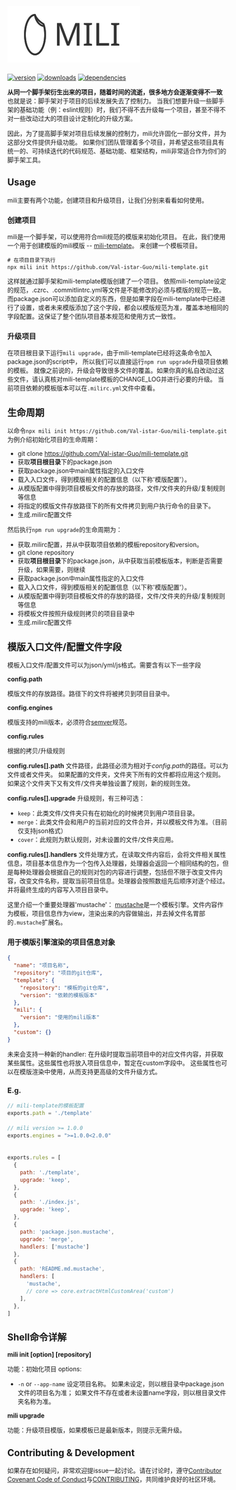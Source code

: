 # ![mili logo](../../images/mili.svg)

[![version](https://img.shields.io/npm/v/mili.svg?style=flat-square)](https://www.npmjs.com/package/mili)
[![downloads](https://img.shields.io/npm/dm/mili.svg?style=flat-square)](https://www.npmjs.com/package/mili)
[![dependencies](https://img.shields.io/david/Val-istar-Guo/mili.svg?style=flat-square)](https://www.npmjs.com/package/mili)


**从同一个脚手架衍生出来的项目，随着时间的流逝，很多地方会逐渐变得不一致**
也就是说：脚手架对于项目的后续发展失去了控制力。
当我们想要升级一些脚手架的基础功能（例：eslint规则）时，我们不得不去升级每一个项目，甚至不得不对一些改动过大的项目设计定制化的升级方案。

因此，为了提高脚手架对项目后续发展的控制力，mili允许固化一部分文件，并为这部分文件提供升级功能。
如果你们团队管理着多个项目，并希望这些项目具有统一的、可持续迭代的代码规范、基础功能、框架结构，mili非常适合作为你们的脚手架工具。

## Usage

mili主要有两个功能，创建项目和升级项目，让我们分别来看看如何使用。

### 创建项目
mili是一个脚手架，可以使用符合mili规范的模版来初始化项目。
在此，我们使用一个用于创建模版的mili模版 -- [mili-template](https://github.com/Val-istar-Guo/mili-template)。
来创建一个模板项目。

```
# 在项目目录下执行
npx mili init https://github.com/Val-istar-Guo/mili-template.git
```

这样就通过脚手架和mili-template模版创建了一个项目。
依照mili-template设定的规范，.czrc、.commitlintrc.yml等文件是不能修改的必须与模版的规范一致。
而package.json可以添加自定义的东西，但是如果字段在mili-template中已经进行了设置，或者未来模版添加了这个字段，都会以模版规范为准，覆盖本地相同的字段配置。这保证了整个团队项目基本规范和使用方式一致性。

### 升级项目

在项目根目录下运行`mili upgrade`，由于mili-template已经将这条命令加入package.json的script中，
所以我们可以直接运行`npm run upgrade`升级项目依赖的模板。
就像之前说的，升级会导致很多文件的覆盖。如果你真的私自改动过这些文件，请认真核对mili-template模板的CHANGE_LOG并进行必要的升级。
当前项目依赖的模板版本可以在`.milirc.yml`文件中查看。


## 生命周期

以命令`npx mili init https://github.com/Val-istar-Guo/mili-template.git`为例介绍初始化项目的生命周期：

* git clone https://github.com/Val-istar-Guo/mili-template.git
* 获取**项目根目录**下的package.json
* 获取package.json中main属性指定的入口文件
* 载入入口文件，得到模版相关的配置信息（以下称'模版配置'）。
* 从模版配置中得到项目模板文件的存放的路径，文件/文件夹的升级/复制规则等信息
* 将指定的模版文件存放路径下的所有文件拷贝到用户执行命令的目录下。
* 生成.milirc配置文件

然后执行`npm run upgrade`的生命周期为：

* 获取.milirc配置，并从中获取项目依赖的模板repository和version。
* git clone repository
* 获取**项目根目录**下的package.json，从中获取当前模板版本，判断是否需要升级，如果需要，则继续
* 获取package.json中main属性指定的入口文件
* 载入入口文件，得到模版相关的配置信息（以下称'模版配置'）。
* 从模版配置中得到项目模板文件的存放的路径，文件/文件夹的升级/复制规则等信息
* 将模板文件按照升级规则拷贝的项目目录中
* 生成.milirc配置文件


## 模版入口文件/配置文件字段

模板入口文件/配置文件可以为json/yml/js格式。需要含有以下一些字段

**config.path**

模版文件的存放路径。路径下的文件将被拷贝到项目目录中。

**config.engines**

模版支持的mili版本，必须符合[semver](https://www.npmjs.com/package/semver)规范。

**config.rules**

根据的拷贝/升级规则

**config.rules[].path**
文件路径，此路径必须为相对于*config.path*的路径。可以为文件或者文件夹。
如果配置的文件夹，文件夹下所有的文件都将应用这个规则。
如果这个文件夹下又有文件/文件夹单独设置了规则，新的规则生效。


**config.rules[].upgrade**
升级规则，有三种可选：
* `keep`：此类文件/文件夹只有在初始化的时候拷贝到用户项目目录。
* `merge`：此类文件会和用户的当前对应的文件合并，并以模板文件为准。（目前仅支持json格式）
* `cover`：此规则为默认规则，对未设置的文件/文件夹应用。

**config.rules[].handlers**
文件处理方式，在读取文件内容后，会将文件相关属性信息，项目基本信息作为一个包传入处理器，处理器会返回一个相同结构的包，但是每种处理器会根据自己的规则对包的内容进行调整，包括但不限于改变文件内容，改变文件名称，提取当前项目信息。处理器会按照数组先后顺序对逐个经过。并将最终生成的内容写入项目目录中。

这里介绍一个重要处理器'mustache'：
[mustache](https://www.npmjs.com/package/mustache)是一个模板引擎。文件内容作为模板，项目信息作为view，渲染出来的内容做输出，并去掉文件名胃部的`.mustache`扩展名。


### 用于模版引擎渲染的项目信息对象

```json
{
  "name": "项目名称",
  "repository": "项目的git仓库",
  "template": {
    "repository": "模板的git仓库",
    "version": "依赖的模板版本"
  },
  "mili": {
    "version": "使用的mili版本"
  },
  "custom": {}
}
```

未来会支持一种新的handler: 在升级时提取当前项目中的对应文件内容，并获取某些属性。这些属性也将放入项目信息中，暂定在custom字段中。
这些属性也可以在模版渲染中使用，从而支持更高级的文件升级方式。


### E.g.

```javascript
// mili-template的模板配置
exports.path = './template'

// mili version >= 1.0.0
exports.engines = ">=1.0.0<2.0.0"


exports.rules = [
  {
    path: './template',
    upgrade: 'keep',
  },
  {
    path: './index.js',
    upgrade: 'keep',
  },
  {
    path: 'package.json.mustache',
    upgrade: 'merge',
    handlers: ['mustache']
  },
  {
    path: 'README.md.mustache',
    handlers: [
      'mustache',
      // core => core.extractHtmlCustomArea('custom')
    ],
  },
]
```


## Shell命令详解

**mili init [option] [repository]**

功能：初始化项目
options:
* `-n` or `--app-name` 设定项目名称。
  如果未设定，则以根目录中package.json文件的项目名为准；
  如果文件不存在或者未设置name字段，则以根目录文件夹名称为准。

**mili upgrade**

功能：升级项目模版，如果模板已是最新版本，则提示无需升级。


## Contributing & Development

如果存在如何疑问，非常欢迎提issue一起讨论。请在讨论时，遵守[Contributor Covenant Code of Conduct](https://github.com/Val-istar-Guo/mili/blob/master/.github/CODE_OF_CONDUCT.md)与[CONTRIBUTING](https://github.com/Val-istar-Guo/mili/blob/master/.github/CONTRIBUTING.md)，共同维护良好的社区环境。
